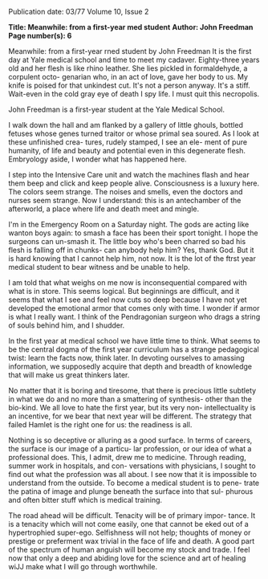 Publication date: 03/77
Volume 10, Issue 2

**Title: Meanwhile: from a first-year med student**
**Author: John Freedman**
**Page number(s): 6**

Meanwhile: from a first-year rned student 
by John Freedman 
It is the first day at Yale medical 
school and time to meet my cadaver. 
Eighty-three years old and her flesh is 
like rhino leather. She lies pickled in 
formaldehyde, a corpulent octo-
genarian who, in an act of love, gave 
her body to us. My knife is poised for 
that unkindest cut. It's not a person 
anyway. It's a stiff. Wait-even in the 
cold gray eye of death I spy life. I 
must quit this necropolis. 

John Freedman is a first-year student 
at the Yale Medical School. 

I walk down the hall and am 
flanked by a gallery of little ghouls, 
bottled fetuses whose genes turned 
traitor or whose primal sea soured. 
As I look at these unfinished crea-
tures, rudely stamped, I see an ele-
ment of pure humanity, of life and 
beauty and potential even in this 
degenerate flesh. Embryology aside, I 
wonder what has happened here. 

I step into the Intensive Care unit 
and watch the machines flash and 
hear them beep and click and keep 
people alive. Consciousness is a 
luxury here. The colors seem strange. 
The noises and smells, even the 
doctors and nurses seem strange. Now 
I understand: this is an antechamber 
of the afterworld, a place where life 
and death meet and mingle. 

I'm in the Emergency Room on a 
Saturday night. The gods are acting 
like wanton boys again: to smash a 
face has been their sport tonight. I 
hope the surgeons can un-smash it. 
The little boy who's been charred so 
bad his flesh is falling off in chunks-
can anybody help him? Yes, thank 
God. But it is hard knowing that I 
cannot help him, not now. It is the 
lot of the ftrst year medical student to 
bear witness and be unable to help. 

I am told that what weighs on me 
now is inconsequential compared with 
what is in store. This seems logical. 
But beginnings are difficult, and it 
seems that what I see and feel now 
cuts so deep because I have not yet 
developed the emotional armor that 
comes only with time. I wonder if 
armor is what I really want. I think 
of the Pendragonian surgeon who 
drags a string of souls behind him, 
and I shudder. 

In the first year at medical school 
we have little time to think. What 
seems to be the central dogma of the 
first year curriculum has a strange 
pedagogical twist: learn the facts now, 
think later. In devoting ourselves to 
amassing information, we supposedly 
acquire that depth and breadth of 
knowledge that will make us great 
thinkers later. 

No matter that it is boring and 
tiresome, that there is precious little 
subtlety in what we do and no more 
than a smattering of synthesis- other 
than the bio-kind. We all love to hate 
the first year, but its very non-
intellectuality is an incentive, for we 
bear that next year will be different. 
The strategy that failed Hamlet is the 
right one for us: the readiness is all. 

Nothing is so deceptive or alluring 
as a good surface. In terms of careers, 
the surface is our image of a particu-
lar profession, or our idea of what a 
professional does. This, I admit, drew 
me to medicine. Through reading, 
summer work in hospitals, and con-
versations with physicians, I sought to 
find out what the profession was all 
about. I see now that it is impossible 
to understand from the outside. To 
become a medical student is to pene-
trate the patina of image and plunge 
beneath the surface into that sul-
phurous and often bitter stuff which 
is medical training. 

The road ahead will be difficult. 
Tenacity will be of primary impor-
tance. It is a tenacity which will not 
come easily, one that cannot be eked 
out of a hypertrophied super-ego. 
Selfishness will not help; thoughts of 
money or prestige or preferment wax 
trivial in the face of life and death. A 
good part of the spectrum of human 
anguish will become my stock and 
trade. I feel now that only a deep and 
abiding love for the science and art of 
healing wiJJ make what I will go 
through worthwhile.